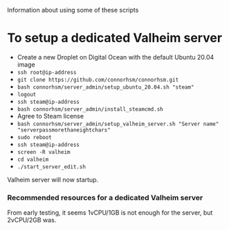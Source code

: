 Information about using some of these scripts

# To setup a dedicated Valheim server

- Create a new Droplet on Digital Ocean with the default Ubuntu 20.04 image
- `ssh root@ip-address`
- `git clone https://github.com/connorhsm/connorhsm.git`
- `bash connorhsm/server_admin/setup_ubuntu_20.04.sh "steam"`
- `logout`
- `ssh steam@ip-address`
- `bash connorhsm/server_admin/install_steamcmd.sh`
- Agree to Steam license
- `bash connorhsm/server_admin/setup_valheim_server.sh "Server name" "serverpassmorethaneightchars"`
- `sudo reboot`
- `ssh steam@ip-address`
- `screen -R valheim`
- `cd valheim`
- `./start_server_edit.sh`

Valheim server will now startup.

### Recommended resources for a dedicated Valheim server
From early testing, it seems 1vCPU/1GB is not enough for the server, but 2vCPU/2GB was.